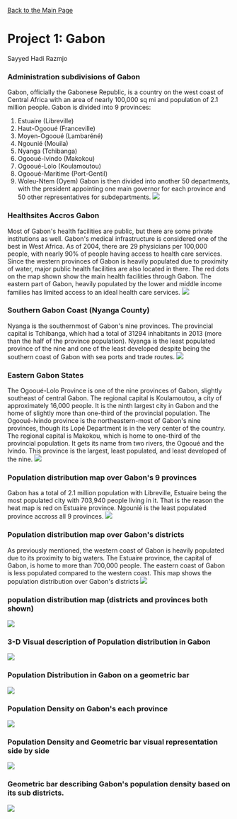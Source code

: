[Back to the Main Page](https://srazmjo.github.io/Workshop1/)

# Project 1: Gabon
Sayyed Hadi Razmjo

### Administration subdivisions of Gabon
Gabon, officially the Gabonese Republic, is a country on the west coast of Central Africa with an area of nearly 100,000 sq mi and 
population of 2.1 million people. Gabon is divided into 9 provinces: 
1. Estuaire (Libreville)
2. Haut-Ogooué (Franceville)
3. Moyen-Ogooué (Lambaréné)
4. Ngounié (Mouila)
5. Nyanga (Tchibanga)
6. Ogooué-Ivindo (Makokou)
7. Ogooué-Lolo (Koulamoutou)
8. Ogooué-Maritime (Port-Gentil)
9. Woleu-Ntem (Oyem)
Gabon is then divided into another 50 departments, with the president appointing one main governor for each province and 50 other 
representatives for subdepartments. 
![](Gabon.png)

### Healthsites Accros Gabon
Most of Gabon's health facilities are public, but there are some private institutions as well. Gabon's medical infrastructure is considered one of the best in West Africa. As of 2004, there are 29 physicians per 100,000 people, with nearly 90% of people having access to health care services. Since the western provinces of Gabon is heavily populated due to proximity of water, major public health facilities are also located in there. The red dots on the map shown show the main health facilities through Gabon. The eastern part of Gabon, heavily populated by the lower and middle income families has limited access to an ideal health care services. 
![](Gabon_stretch_goal_1.png)

### Southern Gabon Coast (Nyanga County)
Nyanga is the southernmost of Gabon's nine provinces. The provincial capital is Tchibanga, which had a total of 31294 inhabitants in 2013 (more than the half of the province population). Nyanga is the least populated province of the nine and one of the least developed despite being the southern coast of Gabon with sea ports and trade routes.
![](Gabon_stretch_goal_2.png)


### Eastern Gabon States
The Ogooué-Lolo Province is one of the nine provinces of Gabon, slightly southeast of central Gabon. The regional capital is Koulamoutou, a city of approximately 16,000 people. It is the ninth largest city in Gabon and the home of slightly more than one-third of the provincial population.
The Ogooué-Ivindo province is the northeastern-most of Gabon's nine provinces, though its Lopé Department is in the very center of the country. The regional capital is Makokou, which is home to one-third of the provincial population. It gets its name from two rivers, the Ogooué and the Ivindo. This province is the largest, least populated, and least developed of the nine.
![](Gabon_stretch_goal_3.png)

### Population distribution map over Gabon's 9 provinces
Gabon has a total of 2.1 million population with Libreville, Estuaire being the most populated city with 703,940 people living in it. That is the reason the heat map is red on Estuaire province. Ngounié is the least populated province accross all 9 provinces. 
![](Gabon_population_map.png)

### Population distribution map over Gabon's districts
As previously mentioned, the western coast of Gabon is heavily populated due to its proximity to big waters. The Estuaire province, the capital of Gabon, is home to more than 700,000 people. The eastern coast of Gabon is less populated compared to the western coast. This map shows the population distribution over Gabon's districts
![](project_1_part2_stretch_goal_1.png)

### population distribution map (districts and provinces both shown)
![](project_1_part2_stretch_goal_2.png)

### 3-D Visual description of Population distribution in Gabon
![](Project_1_part2_stretch_goal_3.gif)


### Population Distribution in Gabon on a geometric bar
![](project_1_part3_Ordered_filled_geom_bar.png)

### Population Density on Gabon's each province
![](project_1_part3_population_map_with_density.png)

### Population Density and Geometric bar visual representation side by side
![](project_1_part3_population_side_by_side.png)

### Geometric bar describing Gabon's population density based on its sub districts. 
![](project_1_part3_stretch_goal_1.png)
